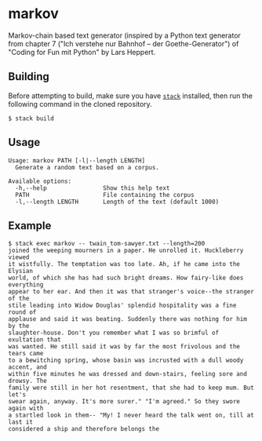 # markov
Markov-chain based text generator (inspired by a Python text generator from
chapter 7 ("Ich verstehe nur Bahnhof – der Goethe-Generator") of "Coding for
Fun mit Python" by Lars Heppert.

## Building
Before attempting to build, make sure you have
[`stack`](https://haskellstack.org) installed, then run
the following command in the cloned repository.
```
$ stack build
```

## Usage

```
Usage: markov PATH [-l|--length LENGTH]
  Generate a random text based on a corpus.

Available options:
  -h,--help                Show this help text
  PATH                     File containing the corpus
  -l,--length LENGTH       Length of the text (default 1000)
```

## Example

```
$ stack exec markov -- twain_tom-sawyer.txt --length=200
joined the weeping mourners in a paper. He unrolled it. Huckleberry viewed
it wistfully. The temptation was too late. Ah, if he came into the Elysian
world, of which she has had such bright dreams. How fairy-like does everything
appear to her ear. And then it was that stranger's voice--the stranger of the
stile leading into Widow Douglas' splendid hospitality was a fine round of
applause and said it was beating. Suddenly there was nothing for him by the
slaughter-house. Don't you remember what I was so brimful of exultation that
was wanted. He still said it was by far the most frivolous and the tears came
to a bewitching spring, whose basin was incrusted with a dull woody accent, and
within five minutes he was dressed and down-stairs, feeling sore and drowsy. The
family were still in her hot resentment, that she had to keep mum. But let's
swear again, anyway. It's more surer." "I'm agreed." So they swore again with
a startled look in them-- "My! I never heard the talk went on, till at last it
considered a ship and therefore belongs the
```
